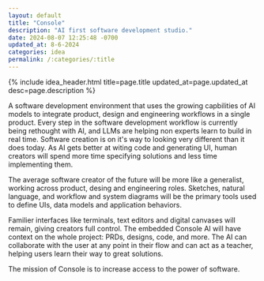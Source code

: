 ```yaml
---
layout: default
title: "Console"
description: "AI first software development studio."
date: 2024-08-07 12:25:48 -0700
updated_at: 8-6-2024
categories: idea
permalink: /:categories/:title
---
```


{% include idea_header.html title=page.title updated_at=page.updated_at desc=page.description %}

A software development environment that uses the growing capbilities of AI models to integrate product, design and engineering workflows in a single product. Every step in the software development workflow is currently being rethought with AI, and LLMs are helping non experts learn to build in real time. Software creation is on it's way to looking very different than it does today. As AI gets better at witing code and generating UI, human creators will spend more time specifying solutions and less time implementing them.

The average software creator of the future will be more like a generalist, working across product, desing and engineering roles. Sketches, natural language, and workflow and system diagrams will be the primary tools used to define UIs, data models and application behaviors.

Familier interfaces like terminals, text editors and digital canvases will remain, giving creators full control. The embedded Console AI will have context on the whole project: PRDs, designs, code, and more. The AI can collaborate with the user at any point in their flow and can act as a teacher, helping users learn their way to great solutions.

The mission of Console is to increase access to the power of software.
